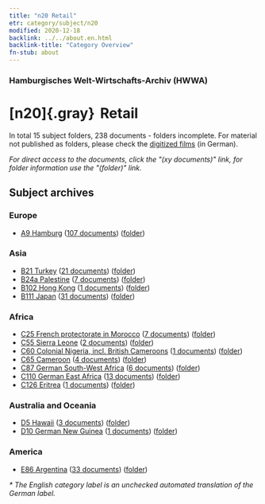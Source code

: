 ```yaml
---
title: "n20 Retail"
etr: category/subject/n20
modified: 2020-12-18
backlink: ../../about.en.html
backlink-title: "Category Overview"
fn-stub: about
---
```


### Hamburgisches Welt-Wirtschafts-Archiv (HWWA)
# [n20]{.gray}&#8201; Retail&#160; 





In total 15 subject folders, 238 documents - folders incomplete.
For material not published as folders, please check the [digitized films](/film/h1_sh) (in German).

_For direct access to the documents, click the "(xy documents)" link, for folder information use the "(folder)" link._

## Subject archives



### Europe

- [A9 Hamburg](../../../geo/about.en.html#A9) (<a href="https://dfg-viewer.de/show/?tx_dlf[id]=https://pm20.zbw.eu/mets/sh/1409xx/140905/1452xx/145290/public.mets.en.xml" target="_blank">107 documents</a>) ([folder](http://purl.org/pressemappe20/folder/sh/140905,145290))

### Asia

- [B21 Turkey](../../../geo/about.en.html#B21) (<a href="https://dfg-viewer.de/show/?tx_dlf[id]=https://pm20.zbw.eu/mets/sh/1411xx/141111/1452xx/145290/public.mets.en.xml" target="_blank">21 documents</a>) ([folder](http://purl.org/pressemappe20/folder/sh/141111,145290))
- [B24a Palestine](../../../geo/about.en.html#B24a) (<a href="https://dfg-viewer.de/show/?tx_dlf[id]=https://pm20.zbw.eu/mets/sh/1411xx/141115/1452xx/145290/public.mets.en.xml" target="_blank">7 documents</a>) ([folder](http://purl.org/pressemappe20/folder/sh/141115,145290))
- [B102 Hong Kong](../../../geo/about.en.html#B102) (<a href="https://dfg-viewer.de/show/?tx_dlf[id]=https://pm20.zbw.eu/mets/sh/1412xx/141268/1452xx/145290/public.mets.en.xml" target="_blank">1 documents</a>) ([folder](http://purl.org/pressemappe20/folder/sh/141268,145290))
- [B111 Japan](../../../geo/about.en.html#B111) (<a href="https://dfg-viewer.de/show/?tx_dlf[id]=https://pm20.zbw.eu/mets/sh/1412xx/141272/1452xx/145290/public.mets.en.xml" target="_blank">31 documents</a>) ([folder](http://purl.org/pressemappe20/folder/sh/141272,145290))

### Africa

- [C25 French protectorate in Morocco](../../../geo/about.en.html#C25) (<a href="https://dfg-viewer.de/show/?tx_dlf[id]=https://pm20.zbw.eu/mets/sh/1413xx/141358/1452xx/145290/public.mets.en.xml" target="_blank">7 documents</a>) ([folder](http://purl.org/pressemappe20/folder/sh/141358,145290))
- [C55 Sierra Leone](../../../geo/about.en.html#C55) (<a href="https://dfg-viewer.de/show/?tx_dlf[id]=https://pm20.zbw.eu/mets/sh/1414xx/141404/1452xx/145290/public.mets.en.xml" target="_blank">2 documents</a>) ([folder](http://purl.org/pressemappe20/folder/sh/141404,145290))
- [C60 Colonial Nigeria, incl. British Cameroons](../../../geo/about.en.html#C60) (<a href="https://dfg-viewer.de/show/?tx_dlf[id]=https://pm20.zbw.eu/mets/sh/1414xx/141409/1452xx/145290/public.mets.en.xml" target="_blank">1 documents</a>) ([folder](http://purl.org/pressemappe20/folder/sh/141409,145290))
- [C65 Cameroon](../../../geo/about.en.html#C65) (<a href="https://dfg-viewer.de/show/?tx_dlf[id]=https://pm20.zbw.eu/mets/sh/1414xx/141410/1452xx/145290/public.mets.en.xml" target="_blank">4 documents</a>) ([folder](http://purl.org/pressemappe20/folder/sh/141410,145290))
- [C87 German South-West Africa](../../../geo/about.en.html#C87) (<a href="https://dfg-viewer.de/show/?tx_dlf[id]=https://pm20.zbw.eu/mets/sh/1414xx/141450/1452xx/145290/public.mets.en.xml" target="_blank">6 documents</a>) ([folder](http://purl.org/pressemappe20/folder/sh/141450,145290))
- [C110 German East Africa](../../../geo/about.en.html#C110) (<a href="https://dfg-viewer.de/show/?tx_dlf[id]=https://pm20.zbw.eu/mets/sh/1414xx/141471/1452xx/145290/public.mets.en.xml" target="_blank">13 documents</a>) ([folder](http://purl.org/pressemappe20/folder/sh/141471,145290))
- [C126 Eritrea](../../../geo/about.en.html#C126) (<a href="https://dfg-viewer.de/show/?tx_dlf[id]=https://pm20.zbw.eu/mets/sh/1414xx/141483/1452xx/145290/public.mets.en.xml" target="_blank">1 documents</a>) ([folder](http://purl.org/pressemappe20/folder/sh/141483,145290))

### Australia and Oceania

- [D5 Hawaii](../../../geo/about.en.html#D5) (<a href="https://dfg-viewer.de/show/?tx_dlf[id]=https://pm20.zbw.eu/mets/sh/1415xx/141595/1452xx/145290/public.mets.en.xml" target="_blank">3 documents</a>) ([folder](http://purl.org/pressemappe20/folder/sh/141595,145290))
- [D10 German New Guinea](../../../geo/about.en.html#D10) (<a href="https://dfg-viewer.de/show/?tx_dlf[id]=https://pm20.zbw.eu/mets/sh/1416xx/141601/1452xx/145290/public.mets.en.xml" target="_blank">1 documents</a>) ([folder](http://purl.org/pressemappe20/folder/sh/141601,145290))

### America

- [E86 Argentina](../../../geo/about.en.html#E86) (<a href="https://dfg-viewer.de/show/?tx_dlf[id]=https://pm20.zbw.eu/mets/sh/1416xx/141692/1452xx/145290/public.mets.en.xml" target="_blank">33 documents</a>) ([folder](http://purl.org/pressemappe20/folder/sh/141692,145290))


_* The English category label is an unchecked automated translation of the German label._

